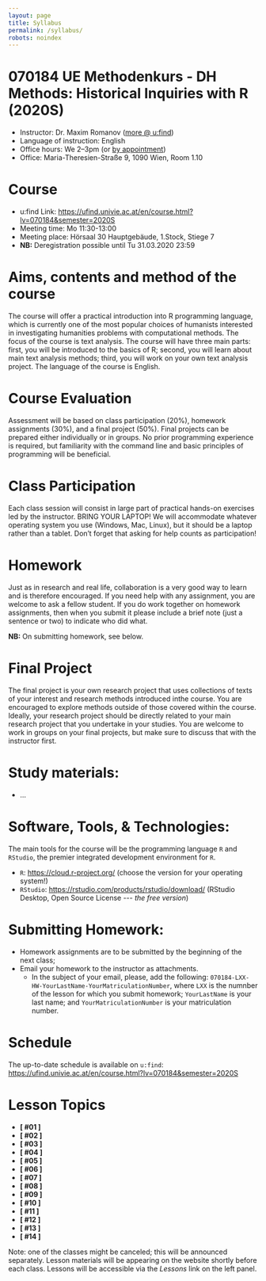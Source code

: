 ```yaml
---
layout: page
title: Syllabus
permalink: /syllabus/
robots: noindex
---
```


# 070184 UE Methodenkurs - DH Methods: Historical Inquiries with R (2020S)

* Instructor: Dr. Maxim Romanov ([more @ u:find](https://ufind.univie.ac.at/en/person.html?id=75001))
* Language of instruction: English
* Office hours: We 2–3pm (or [by appointment](https://calendly.com/maximromanov/30min))
* Office: Maria-Theresien-Straße 9, 1090 Wien, Room 1.10

# Course

* u:find Link: <https://ufind.univie.ac.at/en/course.html?lv=070184&semester=2020S>
* Meeting time: Mo 11:30-13:00
* Meeting place: Hörsaal 30 Hauptgebäude, 1.Stock, Stiege 7
* **NB:** Deregistration possible until Tu 31.03.2020 23:59


# Aims, contents and method of the course

The course will offer a practical introduction into R programming language, which is currently one of the most popular choices of humanists interested in investigating humanities problems with computational methods. The focus of the course is text analysis. The course will have three main parts: first, you will be introduced to the basics of R; second, you will learn about main text analysis methods; third, you will work on your own text analysis project. The language of the course is English.

# Course Evaluation 

Assessment will be based on class participation (20%), homework assignments (30%), and a final project (50%). Final projects can be prepared either individually or in groups. No prior programming experience is required, but familiarity with the command line and basic principles of programming will be beneficial. 

# Class Participation

Each class session will consist in large part of practical hands-on exercises led by the instructor. BRING YOUR LAPTOP! We will accommodate whatever operating system you use (Windows, Mac, Linux), but it should be a laptop rather than a tablet. Don’t forget that asking for help counts as participation!

# Homework

Just as in research and real life, collaboration is a very good way to learn and is therefore encouraged. If you need help with any assignment, you are welcome to ask a fellow student. If you do work together on homework assignments, then when you submit it please include a brief note (just a sentence or two) to indicate who did what.

**NB:** On submitting homework, see below.

# Final Project

The final project is your own research project that uses collections of texts of your interest and research methods introduced inthe course. You are encouraged to explore methods outside of those covered within the course. Ideally, your research project should be directly related to your main research project that you undertake in your studies. You are welcome to work in groups on your final projects, but make sure to discuss that with the instructor first.

# Study materials:

* ...

# Software, Tools, & Technologies:

The main tools for the course will be the programming language `R` and `RStudio`, the premier integrated development environment for `R`. 

* `R`: <https://cloud.r-project.org/> (choose the version for your operating system!)
* `RStudio`: <https://rstudio.com/products/rstudio/download/> (RStudio Desktop, Open Source License --- *the free version*)

# Submitting Homework:

* Homework assignments are to be submitted by the beginning of the next class;
* Email your homework to the instructor as attachments.
	*  In the subject of your email, please, add the following: `070184-LXX-HW-YourLastName-YourMatriculationNumber`, where `LXX` is the numnber of the lesson for which you submit homework; `YourLastName` is your last name; and `YourMatriculationNumber` is your matriculation number.

# Schedule

The up-to-date schedule is available on `u:find`: <https://ufind.univie.ac.at/en/course.html?lv=070184&semester=2020S>

# Lesson Topics

- **[ #01 ]**
- **[ #02 ]**
- **[ #03 ]**
- **[ #04 ]**
- **[ #05 ]**
- **[ #06 ]**
- **[ #07 ]**
- **[ #08 ]**
- **[ #09 ]**
- **[ #10 ]**
- **[ #11 ]**
- **[ #12 ]**
- **[ #13 ]**
- **[ #14 ]**

Note: one of the classes might be canceled; this will be announced separately. Lesson materials will be appearing on the website shortly before each class. Lessons will be accessible via the *Lessons* link on the left panel. 

